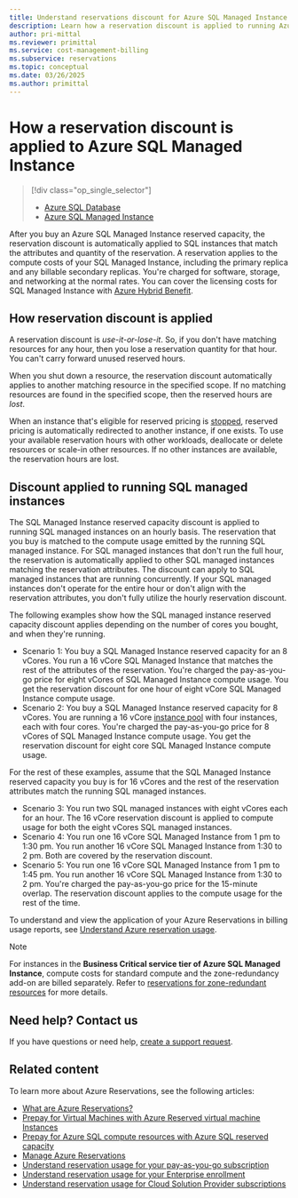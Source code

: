 ```yaml
---
title: Understand reservations discount for Azure SQL Managed Instance
description: Learn how a reservation discount is applied to running Azure SQL Managed Instance. The discount is applied to these instances on an hourly basis.
author: pri-mittal
ms.reviewer: primittal
ms.service: cost-management-billing
ms.subservice: reservations
ms.topic: conceptual
ms.date: 03/26/2025
ms.author: primittal
---
```


# How a reservation discount is applied to Azure SQL Managed Instance

> [!div class="op_single_selector"]
> * [Azure SQL Database](understand-reservation-charges.md)
> * [Azure SQL Managed Instance](understand-reservation-charges-sql-managed-instance.md)

After you buy an Azure SQL Managed Instance reserved capacity, the reservation discount is automatically applied to SQL instances that match the attributes and quantity of the reservation. A reservation applies to the compute costs of your SQL Managed Instance, including the primary replica and any billable secondary replicas. You're charged for software, storage, and networking at the normal rates. You can cover the licensing costs for SQL Managed Instance with [Azure Hybrid Benefit](https://azure.microsoft.com/pricing/hybrid-benefit/).

## How reservation discount is applied

A reservation discount is *use-it-or-lose-it*. So, if you don't have matching resources for any hour, then you lose a reservation quantity for that hour. You can't carry forward unused reserved hours.

When you shut down a resource, the reservation discount automatically applies to another matching resource in the specified scope. If no matching resources are found in the specified scope, then the reserved hours are *lost*.

When an instance that's eligible for reserved pricing is [stopped](/azure/azure-sql/managed-instance/instance-stop-start-how-to#reservation-pricing), reserved pricing is automatically redirected to another instance, if one exists. To use your available reservation hours with other workloads, deallocate or delete resources or scale-in other resources. If no other instances are available, the reservation hours are lost.

## Discount applied to running SQL managed instances

The SQL Managed Instance reserved capacity discount is applied to running SQL managed instances on an hourly basis. The reservation that you buy is matched to the compute usage emitted by the running SQL managed instance. For SQL managed instances that don't run the full hour, the reservation is automatically applied to other SQL managed instances matching the reservation attributes. The discount can apply to SQL managed instances that are running concurrently. If your SQL managed instances don't operate for the entire hour or don't align with the reservation attributes, you don't fully utilize the hourly reservation discount.

The following examples show how the SQL managed instance reserved capacity discount applies depending on the number of cores you bought, and when they're running.

- Scenario 1: You buy a SQL Managed Instance reserved capacity for an 8 vCores. You run a 16 vCore SQL Managed Instance that matches the rest of the attributes of the reservation. You're charged the pay-as-you-go price for eight vCores of SQL Managed Instance compute usage. You get the reservation discount for one hour of eight vCore SQL Managed Instance compute usage.
- Scenario 2: You buy a SQL Managed Instance reserved capacity for 8 vCores. You are running a 16 vCore [instance pool](/azure/azure-sql/managed-instance/instance-pools-overview) with four instances, each with four cores. You're charged the pay-as-you-go price for 8 vCores of SQL Managed Instance compute usage. You get the reservation discount for eight core SQL Managed Instance compute usage.

For the rest of these examples, assume that the SQL Managed Instance reserved capacity you buy is for 16 vCores and the rest of the reservation attributes match the running SQL managed instances.

- Scenario 3: You run two SQL managed instances with eight vCores each for an hour. The 16 vCore reservation discount is applied to compute usage for both the eight vCores SQL managed instances.
- Scenario 4: You run one 16 vCore SQL Managed Instance from 1 pm to 1:30 pm. You run another 16 vCore SQL Managed Instance from 1:30 to 2 pm. Both are covered by the reservation discount.
- Scenario 5: You run one 16 vCore SQL Managed Instance from 1 pm to 1:45 pm. You run another 16 vCore SQL Managed Instance from 1:30 to 2 pm. You're charged the pay-as-you-go price for the 15-minute overlap. The reservation discount applies to the compute usage for the rest of the time.

To understand and view the application of your Azure Reservations in billing usage reports, see [Understand Azure reservation usage](understand-reserved-instance-usage-ea.md).

> [!NOTE]
> For instances in the **Business Critical service tier of Azure SQL Managed Instance**, compute costs for standard compute and the zone-redundancy add-on are billed separately. Refer to [reservations for zone-redundant resources](/azure/azure-sql/database/reservations-discount-overview#reservations-for-zone-redundant-resources) for more details.


## Need help? Contact us

If you have questions or need help,  [create a support request](https://go.microsoft.com/fwlink/?linkid=2083458).

## Related content

To learn more about Azure Reservations, see the following articles:

- [What are Azure Reservations?](save-compute-costs-reservations.md)
- [Prepay for Virtual Machines with Azure Reserved virtual machine Instances](/azure/virtual-machines/prepay-reserved-vm-instances)
- [Prepay for Azure SQL compute resources with Azure SQL reserved capacity](/azure/azure-sql/database/reserved-capacity-overview)
- [Manage Azure Reservations](manage-reserved-vm-instance.md)
- [Understand reservation usage for your pay-as-you-go subscription](understand-reserved-instance-usage.md)
- [Understand reservation usage for your Enterprise enrollment](understand-reserved-instance-usage-ea.md)
- [Understand reservation usage for Cloud Solution Provider subscriptions](/partner-center/azure-reservations)
